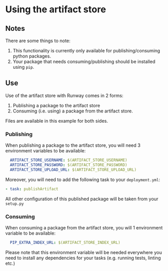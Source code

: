 # Using the artifact store

## Notes
There are some things to note:
1. This functionality is currently only available for publishing/consuming python packages.
2. Your package that needs consuming/publishing should be installed using `pip`.

## Use
Use of the artifact store with Runway comes in 2 forms:
1. Publishing a package to the artifact store
2. Consuming (i.e. using) a package from the artifact store.

Files are available in this example for both sides.

### Publishing
When publishing a package to the artifact store, you will need 3 environment variables to be available:
```yaml
  ARTIFACT_STORE_USERNAME: $(ARTIFACT_STORE_USERNAME) 
  ARTIFACT_STORE_PASSWORD: $(ARTIFACT_STORE_PASSWORD)
  ARTIFACT_STORE_UPLOAD_URL: $(ARTIFACT_STORE_UPLOAD_URL) 
```
Moreover, you will need to add the following task to your `deployment.yml`:
```yaml
- task: publishArtifact
```
All other configuration of this published package will be taken from your `setup.py`

### Consuming
When consuming a package from the artifact store, you will 1 environment variable to be available:
```yaml
  PIP_EXTRA_INDEX_URL: $(ARTIFACT_STORE_INDEX_URL)
```
Please note that this environment variable will be needed everywhere you need to install any dependencies for your tasks
(e.g. running tests, linting etc.)